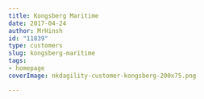 ```yaml
---
title: Kongsberg Maritime
date: 2017-04-24
author: MrHinsh
id: "11839"
type: customers
slug: kongsberg-maritime
tags:
- homepage
coverImage: nkdagility-customer-kongsberg-200x75.png

---
```







